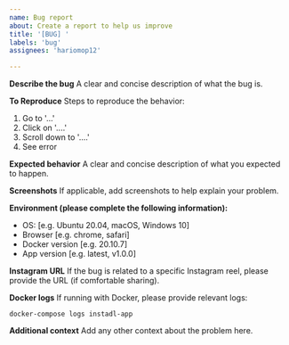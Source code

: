 ```yaml
---
name: Bug report
about: Create a report to help us improve
title: '[BUG] '
labels: 'bug'
assignees: 'hariomop12'

---
```


**Describe the bug**
A clear and concise description of what the bug is.

**To Reproduce**
Steps to reproduce the behavior:
1. Go to '...'
2. Click on '....'
3. Scroll down to '....'
4. See error

**Expected behavior**
A clear and concise description of what you expected to happen.

**Screenshots**
If applicable, add screenshots to help explain your problem.

**Environment (please complete the following information):**
 - OS: [e.g. Ubuntu 20.04, macOS, Windows 10]
 - Browser [e.g. chrome, safari]
 - Docker version [e.g. 20.10.7]
 - App version [e.g. latest, v1.0.0]

**Instagram URL**
If the bug is related to a specific Instagram reel, please provide the URL (if comfortable sharing).

**Docker logs**
If running with Docker, please provide relevant logs:
```
docker-compose logs instadl-app
```

**Additional context**
Add any other context about the problem here.